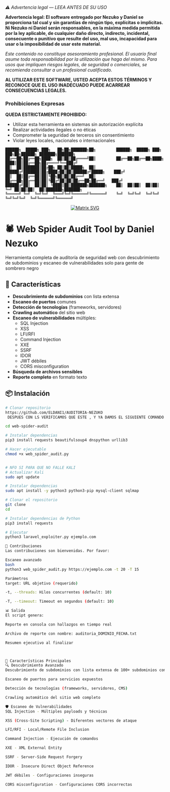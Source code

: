 *⚠️ Advertencia legal — LEEA ANTES DE SU USO*

**Advertencia legal: El software entregado por Nezuko y Daniel se proporciona tal cual y sin garantías de ningún tipo, explícitas o implícitas. Ni Nezuko ni Daniel serán responsables, en la máxima medida permitida por la ley aplicable, de cualquier daño directo, indirecto, incidental, consecuente o punitivo que resulte del uso, mal uso, incapacidad para usar o la imposibilidad de usar este material.**

*Este contenido no constituye asesoramiento profesional. El usuario final asume toda responsabilidad por la utilización que haga del mismo. Para usos que impliquen riesgos legales, de seguridad o comerciales, se recomienda consultar a un profesional cualificado.*


**AL UTILIZAR ESTE SOFTWARE, USTED ACEPTA ESTOS TÉRMINOS Y RECONOCE QUE EL USO INADECUADO PUEDE ACARREAR CONSECUENCIAS LEGALES.**


### Prohibiciones Expresas
**QUEDA ESTRICTAMENTE PROHIBIDO:**
- Utilizar esta herramienta en sistemas sin autorización explícita
- Realizar actividades ilegales o no éticas
- Comprometer la seguridad de terceros sin consentimiento
- Violar leyes locales, nacionales o internacionales


```ascii
██████╗  █████╗ ███╗   ██╗██╗███████╗██╗         ██████╗  █████╗ ███╗   ███╗██╗██████╗ ███████╗███████╗
██╔══██╗██╔══██╗████╗  ██║██║██╔════╝██║         ██╔══██╗██╔══██╗████╗ ████║██║██╔══██╗██╔════╝╚══███╔╝
██║  ██║███████║██╔██╗ ██║██║█████╗  ██║         ██████╔╝███████║██╔████╔██║██║██████╔╝█████╗    ███╔╝ 
██║  ██║██╔══██║██║╚██╗██║██║██╔══╝  ██║         ██╔══██╗██╔══██║██║╚██╔╝██║██║██╔══██╗██╔══╝   ███╔╝  
██████╔╝██║  ██║██║ ╚████║██║███████╗███████╗    ██║  ██║██║  ██║██║ ╚═╝ ██║██║██║  ██║███████╗███████╗
╚═════╝ ╚═╝  ╚═╝╚═╝  ╚═══╝╚═╝╚══════╝╚══════╝    ╚═╝  ╚═╝╚═╝  ╚═╝╚═╝     ╚═╝╚═╝╚═╝  ╚═╝╚══════╝╚══════╝
```

<div align="center">
  
[![Matrix SVG](https://raw.githubusercontent.com/rodrigograca31/rodrigograca31/master/matrix.svg)](https://github.com/ELDANI1)

</div>



# 🕷️ Web Spider Audit Tool by Daniel Nezuko


Herramienta completa de auditoría de seguridad web con descubrimiento de subdominios y escaneo de vulnerabilidades solo  para gente de sombrero negro

## 🚀 Características

- **Descubrimiento de subdominios** con lista extensa
- **Escaneo de puertos** comunes
- **Detección de tecnologías** (frameworks, servidores)
- **Crawling automático** del sitio web
- **Escaneo de vulnerabilidades** múltiples:
  - SQL Injection
  - XSS
  - LFI/RFI
  - Command Injection
  - XXE
  - SSRF
  - IDOR
  - JWT débiles
  - CORS misconfiguration
- **Búsqueda de archivos sensibles**
- **Reporte completo** en formato texto

## 📦 Instalación

```bash
# Clonar repositorio
https://github.com/ELDANI1/AUDITORIA-NEZUKO
 DESPUES CON LS VERIFICAMOS QUE ESTE , Y YA DAMOS EL SIGUIENTE COMANDO 

cd web-spider-audit

# Instalar dependencias
pip3 install requests beautifulsoup4 dnspython urllib3

# Hacer ejecutable
chmod +x web_spider_audit.py


# NFO SI PARA QUE NO FALLE KALI 
# Actualizar Kali
sudo apt update

# Instalar dependencias
sudo apt install -y python3 python3-pip mysql-client sqlmap

# Clonar el repositorio
git clone 
cd 

# Instalar dependencias de Python
pip3 install requests

# Ejecutar
python3 laravel_exploiter.py ejemplo.com  

🤝 Contribuciones
Las contribuciones son bienvenidas. Por favor:

Escaneo avanzado
bash
python3 web_spider_audit.py https://ejemplo.com -t 20 -T 15

Parámetros
target: URL objetivo (requerido)

-t, --threads: Hilos concurrentes (default: 10)

-T, --timeout: Timeout en segundos (default: 10)

📊 Salida
El script genera:

Reporte en consola con hallazgos en tiempo real

Archivo de reporte con nombre: auditoria_DOMINIO_FECHA.txt

Resumen ejecutivo al finalizar



🚀 Características Principales
🔍 Descubrimiento Avanzado
Descubrimiento de subdominios con lista extensa de 100+ subdominios comunes

Escaneo de puertos para servicios expuestos

Detección de tecnologías (frameworks, servidores, CMS)

Crawling automático del sitio web completo

🛡️ Escaneo de Vulnerabilidades
SQL Injection - Múltiples payloads y técnicas

XSS (Cross-Site Scripting) - Diferentes vectores de ataque

LFI/RFI - Local/Remote File Inclusion

Command Injection - Ejecución de comandos

XXE - XML External Entity

SSRF - Server-Side Request Forgery

IDOR - Insecure Direct Object Reference

JWT débiles - Configuraciones inseguras

CORS misconfiguration - Configuraciones CORS incorrectas
